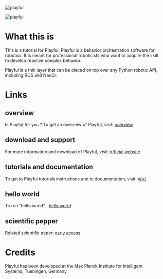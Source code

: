 ![playful](http://playful.is.tuebingen.mpg.de/export/playful_logo.png)

![playful](http://playful.is.tuebingen.mpg.de/export/playful_english.png)

# What this is

This is a tutorial for Playful. Playful is a behavior orchestration software for robotics.
It is meant for professional roboticists who want to acquire the skill to develop reactive complex behavior.

Playful is a thin layer that can be placed on top over any Python robotic API, including ROS and NaoQi.

# Links

## overview

Is Playful for you ? To get an overview of Playful, visit: [overview](https://github.com/vincentberenz/playful_tutorial/wiki/00.-Overview)

## download and support

For more information and download of Playful, visit: [official website](http://playful.is.tuebingen.mpg.de)

## tutorials and documentation

To get to Playful tutorials instructions and to documentation, visit: [wiki](https://github.com/vincentberenz/playful_tutorial/wiki)
    
## hello world

To run "hello world" : [hello world](https://github.com/vincentberenz/playful_tutorial/tree/master/hello_world/hello_world)

## scientific pepper
    
Related scientific paper: [early access](https://ieeexplore.ieee.org/document/8357389)
    
# Credits

Playful has been developed at the Max Planck Institute for Intelligent Systems, Tuebingen, Germany



